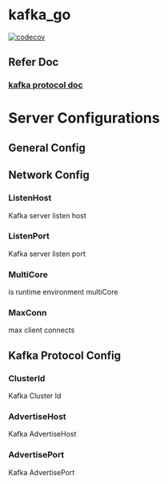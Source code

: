 # kafka_go
[![codecov](https://codecov.io/gh/paashzj/kafka_go/branch/main/graph/badge.svg?token=155QKNN7MQ)](https://codecov.io/gh/paashzj/kafka_go)
## Refer Doc
### [kafka protocol doc](https://kafka.apache.org/protocol)
# Server Configurations
## General Config
## Network Config
### ListenHost
Kafka server listen host
### ListenPort
Kafka server listen port
### MultiCore 
is runtime environment multiCore
### MaxConn
max client connects
## Kafka Protocol Config
### ClusterId 
Kafka Cluster Id
### AdvertiseHost
Kafka AdvertiseHost
### AdvertisePort
Kafka AdvertisePort
